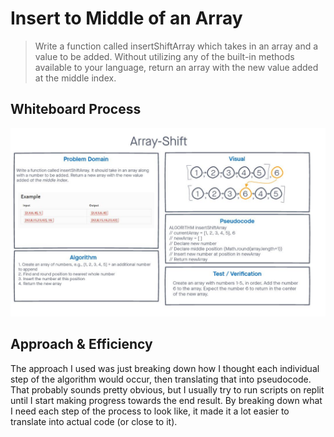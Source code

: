 # Insert to Middle of an Array
<!-- Description of the challenge -->

> Write a function called insertShiftArray which takes in an array and a value to be added. Without utilizing any of the built-in methods available to your language, return an array with the new value added at the middle index.


## Whiteboard Process
<!-- Embedded whiteboard image -->

![whiteboard](array-shift.JPG)

## Approach & Efficiency
<!-- What approach did you take? Discuss Why. What is the Big O space/time for this approach? -->

The approach I used was just breaking down how I thought each individual step of the algorithm would occur, then translating that into pseudocode. That probably sounds pretty obvious, but I usually try to run scripts on replit until I start making progress towards the end result. By breaking down what I need each step of the process to look like, it made it a lot easier to translate into actual code (or close to it).